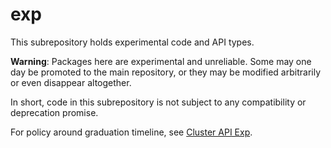# exp

This subrepository holds experimental code and API types.

**Warning**: Packages here are experimental and unreliable. Some may one day be promoted to the main repository, or they may be modified arbitrarily or even disappear altogether.

In short, code in this subrepository is not subject to any compatibility or deprecation promise.

For policy around graduation timeline, see [Cluster API Exp](https://github.com/kubernetes-sigs/cluster-api/tree/master/exp).
